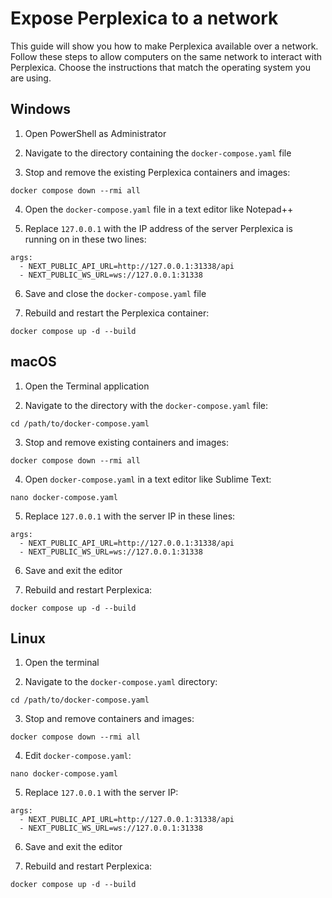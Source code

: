 # Expose Perplexica to a network

This guide will show you how to make Perplexica available over a network. Follow these steps to allow computers on the same network to interact with Perplexica. Choose the instructions that match the operating system you are using.

## Windows

1. Open PowerShell as Administrator

2. Navigate to the directory containing the `docker-compose.yaml` file

3. Stop and remove the existing Perplexica containers and images:

```
docker compose down --rmi all
```

4. Open the `docker-compose.yaml` file in a text editor like Notepad++

5. Replace `127.0.0.1` with the IP address of the server Perplexica is running on in these two lines:

```
args:
  - NEXT_PUBLIC_API_URL=http://127.0.0.1:31338/api
  - NEXT_PUBLIC_WS_URL=ws://127.0.0.1:31338
```

6. Save and close the `docker-compose.yaml` file

7. Rebuild and restart the Perplexica container:

```
docker compose up -d --build
```

## macOS

1. Open the Terminal application

2. Navigate to the directory with the `docker-compose.yaml` file:

```
cd /path/to/docker-compose.yaml
```

3. Stop and remove existing containers and images:

```
docker compose down --rmi all
```

4. Open `docker-compose.yaml` in a text editor like Sublime Text:

```
nano docker-compose.yaml
```

5. Replace `127.0.0.1` with the server IP in these lines:

```
args:
  - NEXT_PUBLIC_API_URL=http://127.0.0.1:31338/api
  - NEXT_PUBLIC_WS_URL=ws://127.0.0.1:31338
```

6. Save and exit the editor

7. Rebuild and restart Perplexica:

```
docker compose up -d --build
```

## Linux

1. Open the terminal

2. Navigate to the `docker-compose.yaml` directory:

```
cd /path/to/docker-compose.yaml
```

3. Stop and remove containers and images:

```
docker compose down --rmi all
```

4. Edit `docker-compose.yaml`:

```
nano docker-compose.yaml
```

5. Replace `127.0.0.1` with the server IP:

```
args:
  - NEXT_PUBLIC_API_URL=http://127.0.0.1:31338/api
  - NEXT_PUBLIC_WS_URL=ws://127.0.0.1:31338
```

6. Save and exit the editor

7. Rebuild and restart Perplexica:

```
docker compose up -d --build
```

